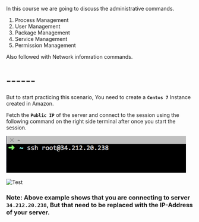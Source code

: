 In this course we are going to discuss the administrative commands.

  1. Process Management 
  2. User Management 
  3. Package Management 
  4. Service Management 
  5. Permission Management

Also followed with Network infomration commands.


#  ------

But to start practicing this scenario, You need to create a **`Centos 7`** Instance created in Amazon.

Fetch the **`Public IP`** of the server and connect to the session using the following command on the right side terminal after once you start the session.

![Basic Connection](https://github.com/devopstrainings/linux-basics-katakoda/raw/master/linux-cli-syntaxes/images/01-connect.png)

![Test]()
### Note: Above example shows that you are connecting to server **`34.212.20.238`**, But that need to be replaced with the IP-Address of your server.
